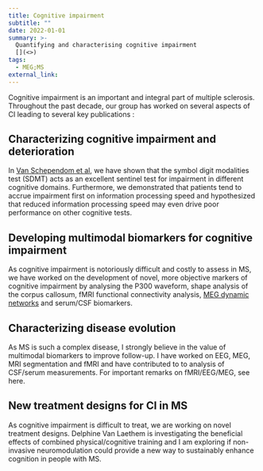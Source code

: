```yaml
---
title: Cognitive impairment
subtitle: ""
date: 2022-01-01
summary: >-
  Quantifying and characterising cognitive impairment 
  [](<>)
tags:
  - MEG;MS
external_link: 
---
```

Cognitive impairment is an important and integral part of multiple sclerosis. Throughout the past decade, our group has worked on several aspects of CI leading to several key publications :

## Characterizing cognitive impairment and deterioration
In [Van Schependom et al](../../publication/pmid-24850580/pmid-24850580.pdf), we have shown that the symbol digit modalities test (SDMT) acts as an excellent sentinel test for impairment in different cognitive domains. Furthermore, we demonstrated that patients tend to accrue impairment first on information processing speed and hypothesized that reduced information processing speed may even drive poor performance on other cognitive tests. 

## Developing multimodal biomarkers for cognitive impairment
As cognitive impairment is notoriously difficult and costly to assess in MS, we have worked on the development of novel, more objective markers of cognitive impairment by analysing the P300 waveform, shape analysis of the corpus callosum,  fMRI functional connectivity analysis, [MEG dynamic networks](../../publication/pmid-31361073/pmid-31361073.pdf) and serum/CSF biomarkers. 

## Characterizing disease evolution
As MS is such a complex disease, I strongly believe in the value of multimodal biomarkers to improve follow-up. I have worked on EEG, MEG, MRI segmentation and fMRI and have contributed to to analysis of CSF/serum measurements. For important remarks on fMRI/EEG/MEG, see here. 

## New treatment designs for CI in MS
As cognitive impairment is difficult to treat, we are working on novel treatment designs. Delphine Van Laethem is investigating the beneficial effects of combined physical/cognitive training and I am exploring if non-invasive neuromodulation could provide a new way to sustainably enhance cognition in people with MS. 